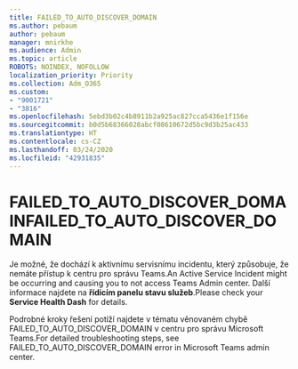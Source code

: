```yaml
---
title: FAILED_TO_AUTO_DISCOVER_DOMAIN
ms.author: pebaum
author: pebaum
manager: mnirkhe
ms.audience: Admin
ms.topic: article
ROBOTS: NOINDEX, NOFOLLOW
localization_priority: Priority
ms.collection: Adm_O365
ms.custom:
- "9001721"
- "3816"
ms.openlocfilehash: 5ebd3b02c4b8911b2a925ac827cca5436e1f156e
ms.sourcegitcommit: b0d5b68366028abcf08610672d5bc9d3b25ac433
ms.translationtype: HT
ms.contentlocale: cs-CZ
ms.lasthandoff: 03/24/2020
ms.locfileid: "42931835"
---
```

# <a name="failed_to_auto_discover_domain"></a><span data-ttu-id="d8e33-102">FAILED_TO_AUTO_DISCOVER_DOMAIN</span><span class="sxs-lookup"><span data-stu-id="d8e33-102">FAILED_TO_AUTO_DISCOVER_DOMAIN</span></span>

<span data-ttu-id="d8e33-103">Je možné, že dochází k aktivnímu servisnímu incidentu, který způsobuje, že nemáte přístup k centru pro správu Teams.</span><span class="sxs-lookup"><span data-stu-id="d8e33-103">An Active Service Incident might be occurring and causing you to not access Teams Admin center.</span></span> <span data-ttu-id="d8e33-104">Další informace najdete na **řídicím panelu stavu služeb**.</span><span class="sxs-lookup"><span data-stu-id="d8e33-104">Please check your **Service Health Dash** for details.</span></span>

<span data-ttu-id="d8e33-105">Podrobné kroky řešení potíží najdete v tématu věnovaném chybě FAILED_TO_AUTO_DISCOVER_DOMAIN v centru pro správu Microsoft Teams.</span><span class="sxs-lookup"><span data-stu-id="d8e33-105">For detailed troubleshooting steps, see FAILED_TO_AUTO_DISCOVER_DOMAIN error in Microsoft Teams admin center.</span></span>
